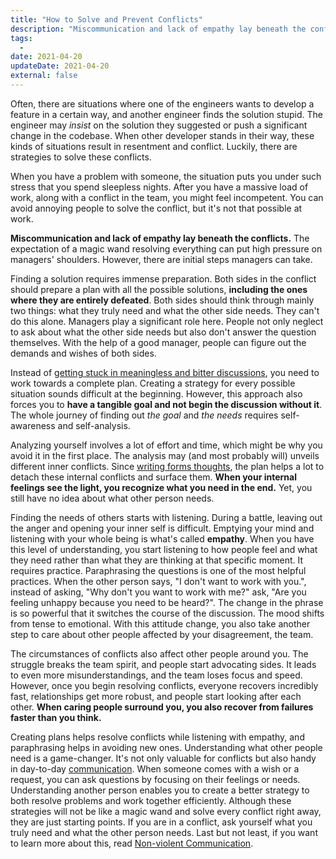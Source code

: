 ```yaml
---
title: "How to Solve and Prevent Conflicts"
description: "Miscommunication and lack of empathy lay beneath the conflicts. The expectation of a magic wand resolving everything can put high pressure on managers' shoulders. However, there are initial steps managers can take."
tags:
  -
date: 2021-04-20
updateDate: 2021-04-20
external: false
---
```


Often, there are situations where one of the engineers wants to develop a feature in a certain way, and another engineer finds the solution stupid. The engineer may _insist_ on the solution they suggested or push a significant change in the codebase. When other developer stands in their way, these kinds of situations result in resentment and conflict. Luckily, there are strategies to solve these conflicts.

When you have a problem with someone, the situation puts you under such stress that you spend sleepless nights. After you have a massive load of work, along with a conflict in the team, you might feel incompetent. You can avoid annoying people to solve the conflict, but it's not that possible at work.

**Miscommunication and lack of empathy lay beneath the conflicts.** The expectation of a magic wand resolving everything can put high pressure on managers' shoulders. However, there are initial steps managers can take.

Finding a solution requires immense preparation. Both sides in the conflict should prepare a plan with all the possible solutions, **including the ones where they are entirely defeated**. Both sides should think through mainly two things: what they truly need and what the other side needs. They can't do this alone. Managers play a significant role here. People not only neglect to ask about what the other side needs but also don't answer the question themselves. With the help of a good manager, people can figure out the demands and wishes of both sides.

Instead of [getting stuck in meaningless and bitter discussions](/how-to-stop-endless-discussions/), you need to work towards a complete plan. Creating a strategy for every possible situation sounds difficult at the beginning. However, this approach also forces you to **have a tangible goal and not begin the discussion without it**. The whole journey of finding out _the goal_ and _the needs_ requires self-awareness and self-analysis.

Analyzing yourself involves a lot of effort and time, which might be why you avoid it in the first place. The analysis may (and most probably will) unveils different inner conflicts. Since [writing forms thoughts](/why-is-writing-important/), the plan helps a lot to detach these internal conflicts and surface them. **When your internal feelings see the light, you recognize what you need in the end.** Yet, you still have no idea about what other person needs.

Finding the needs of others starts with listening. During a battle, leaving out the anger and opening your inner self is difficult. Emptying your mind and listening with your whole being is what's called **empathy**. When you have this level of understanding, you start listening to how people feel and what they need rather than what they are thinking at that specific moment. It requires practice. Paraphrasing the questions is one of the most helpful practices. When the other person says, "I don't want to work with you.", instead of asking, "Why don't you want to work with me?" ask, "Are you feeling unhappy because you need to be heard?". The change in the phrase is so powerful that it switches the course of the discussion. The mood shifts from tense to emotional. With this attitude change, you also take another step to care about other people affected by your disagreement, the team.

The circumstances of conflicts also affect other people around you. The struggle breaks the team spirit, and people start advocating sides. It leads to even more misunderstandings, and the team loses focus and speed. However, once you begin resolving conflicts, everyone recovers incredibly fast, relationships get more robust, and people start looking after each other. **When caring people surround you, you also recover from failures faster than you think.**

Creating plans helps resolve conflicts while listening with empathy, and paraphrasing helps in avoiding new ones. Understanding what other people need is a game-changer. It's not only valuable for conflicts but also handy in day-to-day [communication](/books/high-productivity-and-clear-communication-in-different-cultures/). When someone comes with a wish or a request, you can ask questions by focusing on their feelings or needs. Understanding another person enables you to create a better strategy to both resolve problems and work together efficiently. Although these strategies will not be like a magic wand and solve every conflict right away, they are just starting points. If you are in a conflict, ask yourself what you truly need and what the other person needs. Last but not least, if you want to learn more about this, read [Non-violent Communication](https://www.nonviolentcommunication.com/product/nonviolent-communication-a-language-of-life-3rd-edition/).
